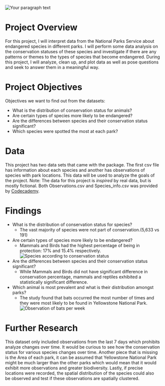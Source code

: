 
![Your paragraph text](https://github.com/user-attachments/assets/493b6e41-4425-4303-9510-6dd0d3fa0ae5)

# Project Overview
For this project, I will interpret data from the National Parks Service about endangered species in different parks. I will perform some data analysis on the conservation statuses of these species and investigate if there are any patterns or themes to the types of species that become endangered. During this project, I will analyze, clean up, and plot data as well as pose questions and seek to answer them in a meaningful way.

# Project Objectives
Objectives we want to find out from the datasets:
  * What is the distribution of conservation status for animals?
  * Are certain types of species more likely to be endangered?
  * Are the differences between species and their conservation status significant?
  * Which species were spotted the most at each park?

# Data
This project has two data sets that came with the package. The first csv file has information about each species and another has observations of species with park locations. This data will be used to analyze the goals of the project. Note: The data for this project is *inspired* by real data, but is mostly fictional. Both Observations.csv and Species_info.csv was provided by [Codecademy](https://www.codecademy.com).

# Findings
* What is the distribution of conservation status for species?
    - The vast majority of species were not part of conservation.(5,633 vs 191)
* Are certain types of species more likely to be endangered?
    - Mammals and Birds had the highest percentage of being in protection: 17% and 15.4% respectively.
![Species according to conservation status](https://github.com/user-attachments/assets/bddc4519-8997-4482-93f2-d451b4bb5916)
* Are the differences between species and their conservation status significant?
    - While Mammals and Birds did not have significant difference in conservation percentage, mammals and reptiles exhibited a statistically significant difference.
* Which animal is most prevalent and what is their distribution amongst parks?
    - The study found that bats occurred the most number of times and they were most likely to be found in Yellowstone National Park.
![Observation of bats per week](https://github.com/user-attachments/assets/9f51e04d-8b5c-4bae-ad09-2c8114bf16df)


# Further Research
This dataset only included observations from the last 7 days which prohibits analyze changes over time. It would be curious to see how the conservation status for various species changes over time. Another piece that is missing is the Area of each park, it can be assumed that Yellowstone National Park might be much larger than the other parks which would mean that it would exhibit more observations and greater biodiversity. Lastly, if precise locations were recorded, the spatial distribution of the species could also be observed and test if these observations are spatially clustered.

